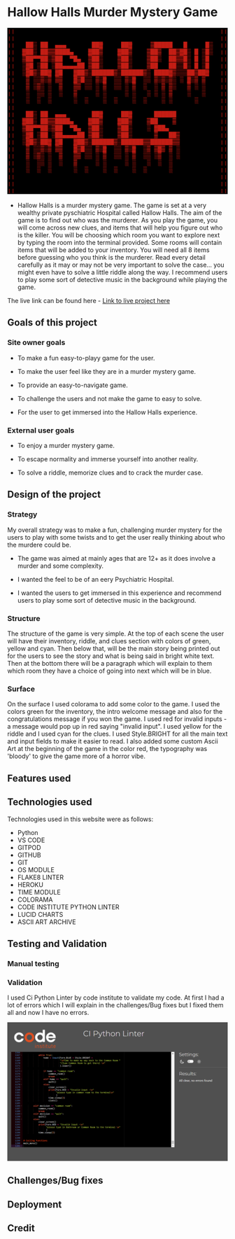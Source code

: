 # Hallow Halls Murder Mystery Game

![Hallow Halls ascii art](documentation/hallow_halls.png)

- Hallow Halls is a murder mystery game. The game is set at a very wealthy private pyschiatric Hospital called Hallow Halls. The aim of the game is to find out who was the murderer.
As you play the game, you will come across new clues, and items that will help you figure out who is the killer. You will be choosing which room you want to explore next by typing the room into the terminal provided. Some rooms will contain items that will be added to your inventory. You will need all 8 items before guessing who you think is the murderer. Read every detail carefully as it may or may not be very important to solve the case... you might even have to solve a little riddle along the way. I recommend users to play some sort of detective music in the background while playing the game.

The live link can be found here - [Link to live project here](https://murder-mystery-pp3-a34ca40ad052.herokuapp.com/)


## Goals of this project

### Site owner goals

- To make a fun easy-to-playy game for the user.

- To make the user feel like they are in a murder mystery game.

- To provide an easy-to-navigate game.

- To challenge the users and not make the game to easy to solve.

- For the user to get immersed into the Hallow Halls experience.

### External user goals

- To enjoy a murder mystery game.

- To escape normality and immerse yourself into another reality.

- To solve a riddle, memorize clues and to crack the murder case.

## Design of the project

### Strategy

My overall strategy was to make a fun, challenging murder mystery for the users to play with some twists and to get the user really thinking about who the murdere could be.

- The game was aimed at mainly ages that are 12+ as it does involve a murder and some complexity.

- I wanted the feel to be of an eery Psychiatric Hospital.

- I wanted the users to get immersed in this experience and recommend users to play some sort of detective music in the background.

### Structure

The structure of the game is very simple. At the top of each scene the user will have their inventory, riddle, and clues section with colors of green, yellow and cyan. Then below that, will be the main story being printed out for the users to see the story and what is being said in bright white text. Then at the bottom there will be a paragraph which will explain to them which room they have a choice of going into next which will be in blue.

### Surface

On the surface I used colorama to add some color to the game. I used the colors green for the inventory, the intro welcome message and also for the congratulations message if you won the game. I used red for invalid inputs - a message would pop up in red saying "invalid input". I used yellow for the riddle and I used cyan for the clues. I used Style.BRIGHT for all the main text and input fields to make it easier to read. I also added some custom Ascii Art at the beginning of the game in the color red, the typography was 'bloody' to give the game more of a horror vibe.

## Features used

## Technologies used

Technologies used in this website were as follows:

- Python
- VS CODE
- GITPOD
- GITHUB
- GIT
- OS MODULE
- FLAKE8 LINTER
- HEROKU 
- TIME MODULE
- COLORAMA
- CODE INSTITUTE PYTHON LINTER
- LUCID CHARTS
- ASCII ART ARCHIVE

## Testing and Validation

### Manual testing

### Validation
I used Ci Python Linter by code institute to validate my code. At first I had a lot of errors which I will explain in the challenges/Bug fixes but I fixed them all and now I have no errors.

![Python Linter](documentation/ci_python_linter.png)

## Challenges/Bug fixes

## Deployment

## Credit

